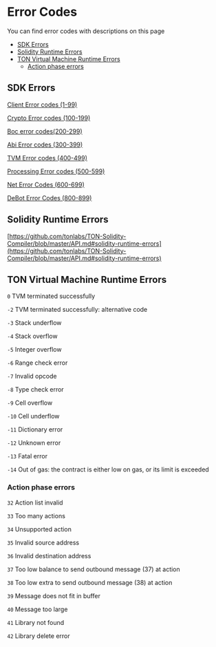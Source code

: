 # Error Codes

You can find error codes with descriptions on this page

* [SDK Errors](error_codes.md#sdk-errors)
* [Solidity Runtime Errors](error_codes.md#solidity-runtime-errors)
* [TON Virtual Machine Runtime Errors](error_codes.md#ton-virtual-machine-runtime-errors)
  * [Action phase errors](error_codes.md#action-phase-errors)

## SDK Errors

[Client Error codes (1-99)](types-and-methods/mod_client.md#clienterrorcode)

[Crypto Error codes (100-199)](types-and-methods/mod_crypto.md#CryptoErrorCode)

[Boc error codes(200-299)](types-and-methods/mod_boc.md#BocErrorCode)

[Abi Error codes (300-399)](types-and-methods/mod_abi.md#AbiErrorCode)

[TVM Error codes (400-499)](types-and-methods/mod_tvm.md#TvmErrorCode)

[Processing Error codes (500-599)](types-and-methods/mod_processing.md#ProcessingErrorCode)

[Net Error Codes (600-699)](types-and-methods/mod_net.md#NetErrorCode)

[DeBot Error Codes (800-899)](types-and-methods/mod_debot.md#DebotErrorCode)

## Solidity Runtime Errors

[https://github.com/tonlabs/TON-Solidity-Compiler/blob/master/API.md#solidity-runtime-errors](https://github.com/tonlabs/TON-Solidity-Compiler/blob/master/API.md#solidity-runtime-errors)

## TON Virtual Machine Runtime Errors

`0` TVM terminated successfully

`-2` TVM terminated successfully: alternative code

`-3` Stack underflow

`-4` Stack overflow

`-5` Integer overflow

`-6` Range check error

`-7` Invalid opcode

`-8` Type check error

`-9` Cell overflow

`-10` Cell underflow

`-11` Dictionary error

`-12` Unknown error

`-13` Fatal error

`-14` Out of gas: the contract is either low on gas, or its limit is exceeded

### Action phase errors

`32` Action list invalid

`33` Too many actions

`34` Unsupported action

`35` Invalid source address

`36` Invalid destination address

`37` Too low balance to send outbound message (37) at action

`38` Too low extra to send outbound message (38) at action

`39` Message does not fit in buffer

`40` Message too large

`41` Library not found

`42` Library delete error
